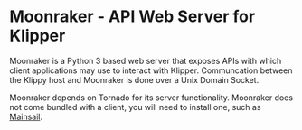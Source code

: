 #  Moonraker - API Web Server for Klipper

Moonraker is a Python 3 based web server that exposes APIs with which
client applications may use to interact with Klipper. Communcation between
the Klippy host and Moonraker is done over a Unix Domain Socket.

Moonraker depends on Tornado for its server functionality.  Moonraker
does not come bundled with a client, you will need to install one,
such as [Mainsail](https://github.com/meteyou/mainsail).
